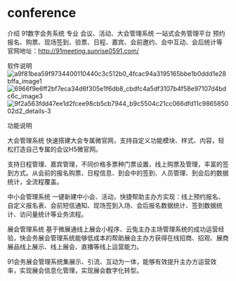 # conference
介绍
91数字会务系统 专业 会议、活动、大会管理系统 一站式会务管理平台 预约报名、购票、现场签到、验票、日程、嘉宾、会前邀约、会中互动、会后统计等 官网地址：http://91meeting.sunrise0591.com/

软件说明
![a9f81bea59f9734400110440c3c512b0_4fcac94a3195165bbe1b0ddd1e28bffa_image1](https://github.com/user-attachments/assets/7d5647de-a12d-4d06-808b-c59798e11218)
![6966f9e6ff2bf7eca34d6f305e1f6db8_cbdfc4a5df3107b4f58e97107d4bdc6c_image3](https://github.com/user-attachments/assets/55d2d2dc-472e-4d05-9612-d7c69f04bdac)
![9f2a563fdd47ee1d2fcee98cb5cb7944_b9c5504c21cc066dfd11c986585002d2_details-3](https://github.com/user-attachments/assets/f5a27a11-e76c-4f9d-be45-91141ec03ed2)



功能说明

大会管理系统 快速搭建大会专属微官网，支持自定义功能模块、样式、内容，轻松打造自己专属的会议H5微官网。

支持日程管理、嘉宾管理，不同价格多票种门票设置，线上购票及管理，丰富的签到方式。从会前的报名购票、日程信息、到会中的签到、人员管理、到会后的数据统计，全流程覆盖。

中小会管理系统 一键新建中小会、活动，快捷帮助主办方实现：线上预约报名、自定义报名表、会前短信通知、现场签到入场、会后报名数据统计、签到数据统计、访问量统计等业务流程。

展会管理系统 基于微展通线上展会小程序、云兔主办主场管理系统的成功运营经验，快会务展会管理系统能够低成本的帮助展会主办方获得在线招商、招观、展商展品线上展示、线上展会、直播等线上运营能力。

91会务展会管理系统集展示、引流、互动为一体，能够有效提升主办方运营效率，实现展会信息化管理，实现展会数字化转型。



